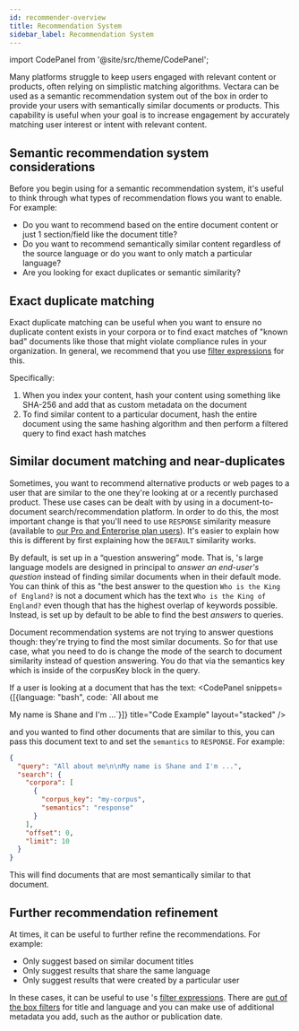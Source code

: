 ```yaml
---
id: recommender-overview
title: Recommendation System
sidebar_label: Recommendation System
---
```



import CodePanel from '@site/src/theme/CodePanel';


Many platforms struggle to keep users engaged with relevant content or 
products, often relying on simplistic matching algorithms. Vectara can be used 
as a semantic recommendation system out of the box in order to provide your 
users with semantically similar documents or products. This capability is 
useful when your goal is to increase engagement by accurately matching user 
interest or intent with relevant content.

## Semantic recommendation system considerations

Before you begin using <Config v="names.product"/> for a semantic recommendation
system, it's useful to think through what types of recommendation flows you
want to enable.  For example:
- Do you want to recommend based on the entire document content or just 1 
  section/field like the document title?
- Do you want to recommend semantically similar content regardless of the 
  source language or do you want to only match a particular language?
- Are you looking for exact duplicates or semantic similarity?

## Exact duplicate matching

Exact duplicate matching can be useful when you want to ensure no duplicate
content exists in your corpora or to find exact matches of "known bad" documents
like those that might violate compliance rules in your organization. In general,
we recommend that you use [filter expressions](/docs/api-reference/search-apis/sql/func-opr)
for this.

Specifically:
1. When you index your content, hash your content using something like SHA-256 
   and add that as custom metadata on the document
2. To find similar content to a particular document, hash the entire document 
   using the same hashing algorithm and then perform a filtered query to find 
   exact hash matches

## Similar document matching and near-duplicates

Sometimes, you want to recommend alternative products or web pages to a user that
are similar to the one they're looking at or a recently purchased product. These
use cases can be dealt with by using <Config v="names.product"/> in a
document-to-document search/recommendation platform.  In order to do this, the
most important change is that you'll need to use `RESPONSE` similarity measure
(available to [our Pro and Enterprise plan users](https://vectara.com/pricing/)).
It's easier to explain how this is different by first explaining how the `DEFAULT`
similarity works.

By default, <Config v="names.product"/> is set up in a “question answering” mode.
That is, <Config v="names.product"/>'s large language models are designed in
principal to *answer an end-user's question* instead of finding similar documents
when in their default mode. You can think of this as "the best answer to the
question `Who is the King of England?` is not a document which has the text
`Who is the King of England?` even though that has the highest overlap of keywords
possible.  Instead, <Config v="names.product"/> is set up by default to be able
to find the best *answers* to queries.

Document recommendation systems are not trying to answer questions though:
they're trying to find the most similar documents.  So for that use case, what
you need to do is change the mode of the search to document similarity instead
of question answering. You do that via the semantics key which is inside of the
corpusKey block in the query.

If a user is looking at a document that has the text:
<CodePanel snippets={[{language: "bash", code: `All about me

My name is Shane and I'm ...`}]} title="Code Example" layout="stacked" />

and you wanted to find other documents that are similar to this, you can pass
this document text to <Config v="names.product"/> and set the `semantics` to
`RESPONSE`.  For example:

```json showLineNumbers title="https://api.vectara.io/v2/query"
{
  "query": "All about me\n\nMy name is Shane and I'm ...",
  "search": {
    "corpora": [
      {
        "corpus_key": "my-corpus",
        "semantics": "response"
      }
    ],
    "offset": 0,
    "limit": 10
  }
}
```

This will find documents that are most semantically similar to that document.

## Further recommendation refinement

At times, it can be useful to further refine the recommendations.  For example:
- Only suggest based on similar document titles
- Only suggest results that share the same language
- Only suggest results that were created by a particular user

In these cases, it can be useful to use <Config v="names.product"/>'s
[filter expressions](/docs/learn/metadata-search-filtering/filter-overview).
There are [out of the box filters](/docs/learn/metadata-search-filtering/ootb-metadata-filters)
for title and language and you can make use of additional metadata you add, such
as the author or publication date.
